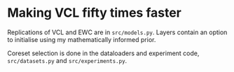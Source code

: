 # Making VCL fifty times faster

Replications of VCL and EWC are in `src/models.py`.
Layers contain an option to initialise using my mathematically informed prior.

Coreset selection is done in the dataloaders and experiment code, `src/datasets.py` and `src/experiments.py`.
